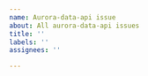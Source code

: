 ```yaml
---
name: Aurora-data-api issue
about: All aurora-data-api issues
title: ''
labels: ''
assignees: ''

---
```


<!--

Thank you for your interest in aurora-data-api. If you want to report an issue or make a feature request, you are in the right place. Please keep the following in mind:

- This project is staffed by volunteers who work on it in their limited spare time. Please respect the volunteers' time and effort by being courteous and kind. Users who abuse the goodwill of the volunteers will be removed from the project and barred from making further comments.
- This project provides an interface between open-source community-maintained software and commercial software. If your commercial enterprise requires the use of this software, it is provided to you as a courtesy in the hope of enriching the greater software community. The volunteers who maintain it are under no obligation to provide support to you; and moreover, it is your enterprise's moral obligation to support the maintainers. You can do so via the GitHub "Sponsor" button located at the top of GitHub's pages for this project.
- If you are looking for general technical help, please ensure you have read and understood the documentation for the software this project builds upon. Issues that don't confirm that effort was taken to check the relevant documentation will be closed.
- If you wish to report a bug, please provide a single script that yields a complete standalone reproduction of the observed behavior, together with an explanation of the expected behavior and any citations that may be needed to support the expectation. Issues that don't provide this information will be closed.
- If you wish to make a feature request, please note that the maintainers' time is limited and you are invited to submit a pull request instead. Pull requests are expected to provide clean readable code, unit tests that cover the code and assert on the newly expected behavior, and documentation.
- If you are opening a pull request, it is your responsibility to run the full test suite on an RDS instance under your control, to confirm that the test suite passes with the proposed changes, and to post the full test output log. Unfortunately, because of the overhead associated with running a test RDS instance, this project does not currently have a CI pipeline capable of automating this step (we are working on improving this and PRs are welcome).
- Aurora-data-api also has a closely related reverse dependency, sqlalchemy-aurora-data-api. At this time the test suites are not integrated between the two packages. To ensure that your PR can be merged, please also run the test suite for sqlalchemy-aurora-data-api with your branch of aurora-data-api installed.

Thank you for contributing. You can delete this text to edit your issue content.

-->
